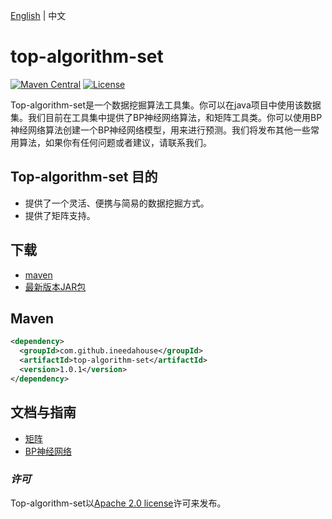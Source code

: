 [English][5] | 中文

[5]: https://repo1.maven.org/maven2/com/github/ineedahouse/top-algorithm-set/blob/dev/README.md

# top-algorithm-set

[![Maven Central](https://img.shields.io/maven-central/v/com.github.ineedahouse/top-algorithm-set.svg?label=Maven%20Central)](https://search.maven.org/search?q=g:%22com.github.ineedahouse%22%20AND%20a:%22top-algorithm-set%22)  [![License](https://img.shields.io/badge/license-Apache%202-4EB1BA.svg)](https://www.apache.org/licenses/LICENSE-2.0.html)

Top-algorithm-set是一个数据挖掘算法工具集。你可以在java项目中使用该数据集。我们目前在工具集中提供了BP神经网络算法，和矩阵工具类。你可以使用BP神经网络算法创建一个BP神经网络模型，用来进行预测。我们将发布其他一些常用算法，如果你有任何问题或者建议，请联系我们。

## Top-algorithm-set 目的

- 提供了一个灵活、便携与简易的数据挖掘方式。
- 提供了矩阵支持。

## 下载

- [maven][1]
- [最新版本JAR包][2]

[1]: https://repo1.maven.org/maven2/com/github/ineedahouse/top-algorithm-set/
[2]: https://search.maven.org/remote_content?g=com.github.ineedahouse&amp;a=top-algorithm-set&amp;v=LATEST

## Maven

```xml
<dependency>
  <groupId>com.github.ineedahouse</groupId>
  <artifactId>top-algorithm-set</artifactId>
  <version>1.0.1</version>
</dependency>
```

## 文档与指南

- [矩阵][3]
- [BP神经网络][4]

[3]: https://github.com/ineedahouse/top-algorithm-set-doc/tree/master/doc/Matrix/Matrix.md
[4]: https://github.com/ineedahouse/top-algorithm-set-doc/blob/master/doc/bpnn/BPNeuralNetwork.md

### *许可*

Top-algorithm-set以[Apache 2.0 license](LICENSE)许可来发布。

